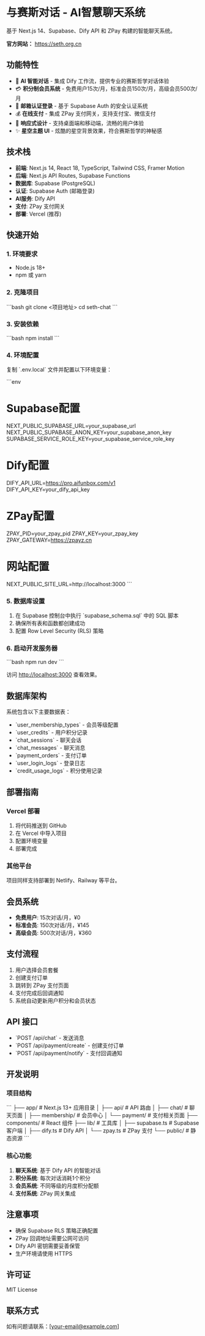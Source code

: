 # 与赛斯对话 - AI智慧聊天系统

基于 Next.js 14、Supabase、Dify API 和 ZPay 构建的智能聊天系统。

**官方网站：** https://seth.org.cn

## 功能特性

- 🤖 **AI 智能对话** - 集成 Dify 工作流，提供专业的赛斯哲学对话体验
- 💳 **积分制会员系统** - 免费用户15次/月，标准会员150次/月，高级会员500次/月
- 🔐 **邮箱认证登录** - 基于 Supabase Auth 的安全认证系统
- 💰 **在线支付** - 集成 ZPay 支付网关，支持支付宝、微信支付
- 📱 **响应式设计** - 支持桌面端和移动端，流畅的用户体验
- ✨ **星空主题 UI** - 炫酷的星空背景效果，符合赛斯哲学的神秘感

## 技术栈

- **前端**: Next.js 14, React 18, TypeScript, Tailwind CSS, Framer Motion
- **后端**: Next.js API Routes, Supabase Functions
- **数据库**: Supabase (PostgreSQL)
- **认证**: Supabase Auth (邮箱登录)
- **AI服务**: Dify API
- **支付**: ZPay 支付网关
- **部署**: Vercel (推荐)

## 快速开始

### 1. 环境要求

- Node.js 18+
- npm 或 yarn

### 2. 克隆项目

\`\`\`bash
git clone <项目地址>
cd seth-chat
\`\`\`

### 3. 安装依赖

\`\`\`bash
npm install
\`\`\`

### 4. 环境配置

复制 \`.env.local\` 文件并配置以下环境变量：

\`\`\`env
# Supabase配置
NEXT_PUBLIC_SUPABASE_URL=your_supabase_url
NEXT_PUBLIC_SUPABASE_ANON_KEY=your_supabase_anon_key
SUPABASE_SERVICE_ROLE_KEY=your_supabase_service_role_key

# Dify配置
DIFY_API_URL=https://pro.aifunbox.com/v1
DIFY_API_KEY=your_dify_api_key

# ZPay配置
ZPAY_PID=your_zpay_pid
ZPAY_KEY=your_zpay_key
ZPAY_GATEWAY=https://zpayz.cn

# 网站配置
NEXT_PUBLIC_SITE_URL=http://localhost:3000
\`\`\`

### 5. 数据库设置

1. 在 Supabase 控制台中执行 \`supabase_schema.sql\` 中的 SQL 脚本
2. 确保所有表和函数都创建成功
3. 配置 Row Level Security (RLS) 策略

### 6. 启动开发服务器

\`\`\`bash
npm run dev
\`\`\`

访问 [http://localhost:3000](http://localhost:3000) 查看效果。

## 数据库架构

系统包含以下主要数据表：

- \`user_membership_types\` - 会员等级配置
- \`user_credits\` - 用户积分记录
- \`chat_sessions\` - 聊天会话
- \`chat_messages\` - 聊天消息
- \`payment_orders\` - 支付订单
- \`user_login_logs\` - 登录日志
- \`credit_usage_logs\` - 积分使用记录

## 部署指南

### Vercel 部署

1. 将代码推送到 GitHub
2. 在 Vercel 中导入项目
3. 配置环境变量
4. 部署完成

### 其他平台

项目同样支持部署到 Netlify、Railway 等平台。

## 会员系统

- **免费用户**: 15次对话/月，¥0
- **标准会员**: 150次对话/月，¥145
- **高级会员**: 500次对话/月，¥360

## 支付流程

1. 用户选择会员套餐
2. 创建支付订单
3. 跳转到 ZPay 支付页面
4. 支付完成后回调通知
5. 系统自动更新用户积分和会员状态

## API 接口

- \`POST /api/chat\` - 发送消息
- \`POST /api/payment/create\` - 创建支付订单
- \`POST /api/payment/notify\` - 支付回调通知

## 开发说明

### 项目结构

\`\`\`
├── app/                    # Next.js 13+ 应用目录
│   ├── api/               # API 路由
│   ├── chat/              # 聊天页面
│   ├── membership/        # 会员中心
│   └── payment/           # 支付相关页面
├── components/            # React 组件
├── lib/                   # 工具库
│   ├── supabase.ts       # Supabase 客户端
│   ├── dify.ts           # Dify API
│   └── zpay.ts           # ZPay 支付
└── public/               # 静态资源
\`\`\`

### 核心功能

1. **聊天系统**: 基于 Dify API 的智能对话
2. **积分系统**: 每次对话消耗1个积分
3. **会员系统**: 不同等级的月度积分配额
4. **支付系统**: ZPay 网关集成

## 注意事项

- 确保 Supabase RLS 策略正确配置
- ZPay 回调地址需要公网可访问
- Dify API 密钥需要妥善保管
- 生产环境请使用 HTTPS

## 许可证

MIT License

## 联系方式

如有问题请联系：[your-email@example.com]